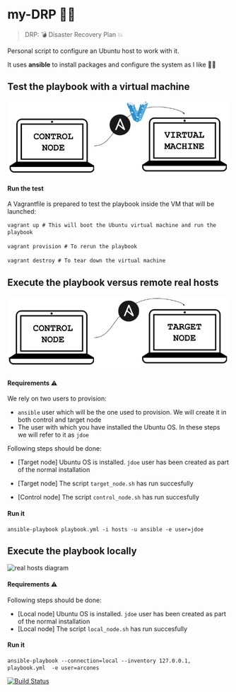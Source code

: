  # my-DRP :woman_firefighter:

> DRP: :bomb: Disaster Recovery Plan :collision:

Personal script to configure an Ubuntu host to work with it.

It uses **ansible** to install packages and configure the system as I like :woman_technologist:

## Test the playbook with a virtual machine

![test diagram](test_with_vagrant.png)

#### Run the test
A Vagrantfile is prepared to test the playbook inside the VM that will be launched:

```
vagrant up # This will boot the Ubuntu virtual machine and run the playbook

vagrant provision # To rerun the playbook

vagrant destroy # To tear down the virtual machine
```

## Execute the playbook versus remote real hosts

![real hosts diagram](real_hosts.png)

#### Requirements :warning:

We rely on two users to provision:

- `ansible` user which will be the one used to provision. We will create it in both control and target node
- The user with which you have installed the Ubuntu OS. In these steps we will refer to it as `jdoe`

Following steps should be done:

- [Target node] Ubuntu OS is installed. `jdoe` user has been created as part of the normal installation
- [Target node] The script `target_node.sh` has run succesfully

- [Control node] The script `control_node.sh` has run succesfully

#### Run it

```
ansible-playbook playbook.yml -i hosts -u ansible -e user=jdoe
```

## Execute the playbook locally

![real hosts diagram](locally.png)

#### Requirements :warning:

Following steps should be done:

- [Local node] Ubuntu OS is installed. `jdoe` user has been created as part of the normal installation
- [Local node] The script `local_node.sh` has run succesfully

#### Run it

```
ansible-playbook --connection=local --inventory 127.0.0.1, playbook.yml  -e user=arcones
```

[![Build Status](https://travis-ci.org/arcones/my-DRP.svg?branch=master)](https://travis-ci.org/arcones/my-DRP)
